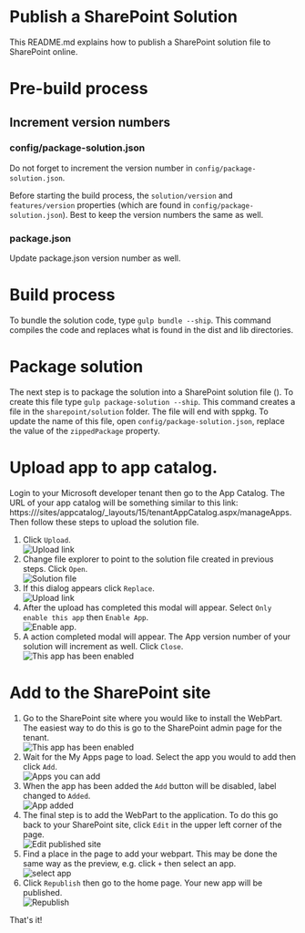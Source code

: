 # Publish a SharePoint Solution
This README.md explains how to publish a SharePoint solution file to SharePoint online.

# Pre-build process

## Increment version numbers

### config/package-solution.json
Do not forget to increment the version number in `config/package-solution.json`. 

Before starting the build process, the `solution/version` and `features/version` properties (which are found in `config/package-solution.json`). Best to keep the version numbers the same as well.

### package.json
Update package.json version number as well.

# Build process
To bundle the solution code, type `gulp bundle --ship`. This command compiles the code and replaces what is found in the dist and lib directories.

# Package solution
The next step is to package the solution into a SharePoint solution file (). To create this file type `gulp package-solution --ship`. This command creates a file in the `sharepoint/solution` folder. The file will end with sppkg. To update the name of this file, open `config/package-solution.json`, replace the value of the `zippedPackage` property.

# Upload app to app catalog.
Login to your Microsoft developer tenant then go to the App Catalog. The URL of your app catalog will be something similar to this link: https://<tenant site>/sites/appcatalog/_layouts/15/tenantAppCatalog.aspx/manageApps. Then follow these steps to upload the solution file.

1. Click `Upload`.<br>![Upload link](./images/manageApps.png)<br/>
2. Change file explorer to point to the solution file created in previous steps. Click `Open`. <br>![Solution file](./images/solutionFile.png)<br/>
3. If this dialog appears click `Replace`.<br>![Upload link](./images/replaceSolutionFile.png)<br/>
4. After the upload has completed this modal will appear. Select `Only enable this app` then `Enable App`.<br/>![Enable app](./images/enableApp.png).
5. A action completed modal will appear. The App version number of your solution will increment as well. Click `Close`.<br/>![This app has been enabled](./images/thisAppHasBeenEnabled.png)

# Add to the SharePoint site
1. Go to the SharePoint site where you would like to install the WebPart. The easiest way to do this is go to the SharePoint admin page for the tenant.<br/>![This app has been enabled](./images/addAppToSite.png)
2. Wait for the My Apps page to load. Select the app you would to add then click `Add`.<br/>![Apps you can add](./images/appsYouCanAdd.png)
3. When the app has been added the `Add` button will be disabled, label changed to `Added`.<br/>![App added](./images/appAdded.png)
4. The final step is to add the WebPart to the application. To do this go back to your SharePoint site, click `Edit` in the upper left corner of the page.<br/>![Edit published site](./images/editPublishedSite.png)
5. Find a place in the page to add your webpart. This may be done the same way as the preview, e.g. click `+` then select an app.<br/>![select app](./images/selectApp.png)
6. Click `Republish` then go to the home page. Your new app will be published.<br>![Republish](./images/republish.png)

That's it!